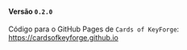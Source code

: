 #### Versão `0.2.0`

Código para o GitHub Pages de `Cards of KeyForge`: https://cardsofkeyforge.github.io
